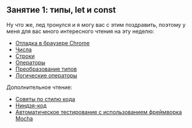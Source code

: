 ## Занятие 1: типы, let и const

Ну что же, лед тронулся и я могу вас с этим поздравить, поэтому у меня для вас много интересного чтения на эту неделю:
- [Отладка в браузере Chrome](http://learn.javascript.ru/debugging-chrome)
- [Числа](http://learn.javascript.ru/number)
- [Строки](http://learn.javascript.ru/string)
- [Операторы](http://learn.javascript.ru/operators)
- [Преобразование типов](http://learn.javascript.ru/type-conversions)
- [Логические операторы](http://learn.javascript.ru/logical-operators)

Дополнительное чтение:
- [Советы по стилю кода](http://learn.javascript.ru/coding-style)
- [Ниндзя-код](http://learn.javascript.ru/ninja-code)
- [Автоматическое тестирование c использованием фреймворка Mocha](http://learn.javascript.ru/testing-mocha)

